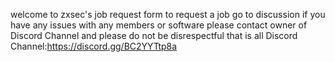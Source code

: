 welcome to zxsec's job request form 
to request a job go to discussion 
if you have any issues with any members or software
please contact owner of Discord Channel
and please do not be disrespectful that is all
Discord Channel:https://discord.gg/BC2YYTtp8a
